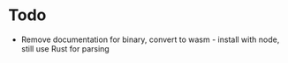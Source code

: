 # Todo

- Remove documentation for binary, convert to wasm - install with node, still use Rust for parsing
